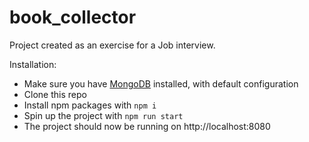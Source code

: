# book_collector

Project created as an exercise for a Job interview.

Installation:  
* Make sure you have [MongoDB](https://www.mongodb.com/) installed, with default configuration
* Clone this repo
* Install npm packages with `npm i`
* Spin up the project with `npm run start`
* The project should now be running on http://localhost:8080